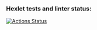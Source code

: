 ### Hexlet tests and linter status:
[![Actions Status](https://github.com/vsmelyshev/frontend-project-44/workflows/hexlet-check/badge.svg)](https://github.com/vsmelyshev/frontend-project-44/actions)